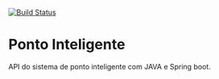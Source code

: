 [![Build Status](https://travis-ci.org/adrianocgr/ponto-inteligente-api.svg?branch=master)](https://travis-ci.org/adrianocgr/ponto-inteligente-api)
# Ponto Inteligente
API do sistema de ponto inteligente com JAVA e Spring boot.

